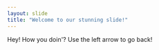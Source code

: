 ```yaml
---
layout: slide
title: "Welcome to our stunning slide!"
---
```

Hey! How you doin'?
Use the left arrow to go back!
